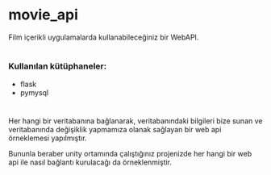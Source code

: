 # movie_api
Film içerikli uygulamalarda kullanabileceğiniz bir WebAPI.
#
### Kullanılan kütüphaneler:
- flask
- pymysql
#
Her hangi bir veritabanına bağlanarak, veritabanındaki bilgileri bize sunan ve veritabanında değişiklik yapmamıza olanak sağlayan bir web api örneklemesi yapılmıştır.

Bununla beraber unity ortamında çalıştığınız projenizde her hangi bir web api ile nasıl bağlantı kurulacağı da örneklenmiştir.
